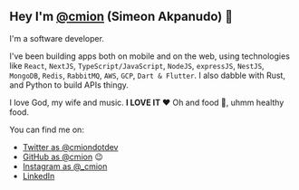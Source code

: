 

## Hey I'm [@cmion](https://github.com/cmion) (Simeon Akpanudo) 👋


I'm a software developer.

I've been building apps both on mobile and on the web, using technologies like `React`, `NextJS`, `TypeScript/JavaScript`, `NodeJS`, `expressJS`, `NestJS`, `MongoDB`, `Redis`, `RabbitMQ`, `AWS`, `GCP`, `Dart & Flutter`. I also dabble with Rust, and Python to build APIs thingy.

I love God, my wife and music. **I LOVE IT ❤️** Oh and food 🥗, uhmm healthy food.



You can find me on:

- [Twitter as @cmiondotdev](https://twitter.com/cmiondotdev)
- [GitHub as @cmion](https://github.com/cmion) 😉
- [Instagram as @_cmion](https://www.instagram.com/_cmion/) 
- [LinkedIn](https://linkedin.com/in/simeon-akpanudo)

<!-- **Cmion/cmion** is a ✨ _special_ ✨ repository because its `README.md` (this file) appears on your GitHub profile. -->

<!-- Here are some ideas to get you started: -->

<!-- - 🔭 I’m currently working on ...
- 🌱 I’m currently learning ...
- 👯 I’m looking to collaborate on ...
- 🤔 I’m looking for help with ...
- 💬 Ask me about ...
- 📫 How to reach me: ...
- ⚡ Fun fact: ... -->

<!-- <img align="center" src="https://github-readme-stats.vercel.app/api/top-langs/?username=cmion&theme=radical" /> -->
<!-- [![Cmions's github stats](https://github-readme-stats.vercel.app/api?username=cmion)](https://github.com/cmion/github-readme-stats) -->
<!-- ![Cmions's github collaborations](https://github-readme-stats.vercel.app/api?username=cmion&count_private=true) -->

